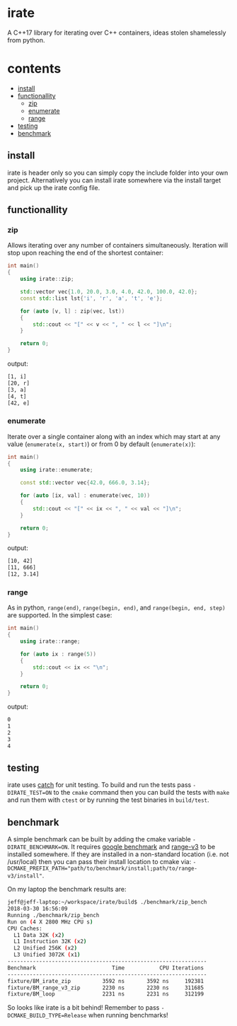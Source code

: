 # irate

A C++17 library for iterating over C++ containers, ideas stolen shamelessly from
python.

# contents

- [install](#install)
- [functionallity](#functionallity)
    * [zip](#zip)
    * [enumerate](#enumerate)
    * [range](#range)
- [testing](#testing)
- [benchmark](#benchmark)

## install

irate is header only so you can simply copy the include folder into your own
project. Alternatively you can install irate somewhere via the install target
and pick up the irate config file.

## functionallity

### zip

Allows iterating over any number of containers simultaneously. Iteration will
stop upon reaching the end of the shortest container:

```c++
int main()
{
    using irate::zip;

    std::vector vec{1.0, 20.0, 3.0, 4.0, 42.0, 100.0, 42.0};
    const std::list lst{'i', 'r', 'a', 't', 'e'};

    for (auto [v, l] : zip(vec, lst))
    {
        std::cout << "[" << v << ", " << l << "]\n";
    }

    return 0;
}
```

output:

```bash
[1, i]
[20, r]
[3, a]
[4, t]
[42, e]
```

### enumerate

Iterate over a single container along with an index which may start at any value
(`enumerate(x, start)`) or from 0 by default (`enumerate(x)`):

```c++
int main()
{
    using irate::enumerate;

    const std::vector vec{42.0, 666.0, 3.14};

    for (auto [ix, val] : enumerate(vec, 10))
    {
        std::cout << "[" << ix << ", " << val << "]\n";
    }

    return 0;
}
```

output:

```bash
[10, 42]
[11, 666]
[12, 3.14]
```

### range

As in python, `range(end)`, `range(begin, end)`, and `range(begin, end, step)`
are supported. In the simplest case:

```c++
int main()
{
    using irate::range;

    for (auto ix : range(5))
    {
        std::cout << ix << "\n";
    }

    return 0;
}
```

output:

```bash
0
1
2
3
4
```

## testing

irate uses [catch](https://github.com/catchorg/Catch2) for unit testing. To
build and run the tests pass `-DIRATE_TEST=ON` to the `cmake` command then you
can build the tests with `make` and run them with `ctest` or by running the test
binaries in `build/test`.

## benchmark

A simple benchmark can be built by adding the cmake variable
`-DIRATE_BENCHMARK=ON`. It requires [google
benchmark](https://github.com/google/benchmark) and
[range-v3](https://github.com/ericniebler/range-v3) to be installed
somewhere. If they are installed in a non-standard location (i.e. not
/usr/local) then you can pass their install location to cmake via:
`-DCMAKE_PREFIX_PATH="path/to/benchmark/install;path/to/range-v3/install"`.

On my laptop the benchmark results are:

```bash
jeff@jeff-laptop:~/workspace/irate/build$ ./benchmark/zip_bench
2018-03-30 16:56:09
Running ./benchmark/zip_bench
Run on (4 X 2800 MHz CPU s)
CPU Caches:
  L1 Data 32K (x2)
  L1 Instruction 32K (x2)
  L2 Unified 256K (x2)
  L3 Unified 3072K (x1)
---------------------------------------------------------------
Benchmark                        Time           CPU Iterations
---------------------------------------------------------------
fixture/BM_irate_zip          3592 ns       3592 ns     192381
fixture/BM_range_v3_zip       2230 ns       2230 ns     311685
fixture/BM_loop               2231 ns       2231 ns     312199
```

So looks like irate is a bit behind! Remember to pass
`-DCMAKE_BUILD_TYPE=Release` when running benchmarks!
